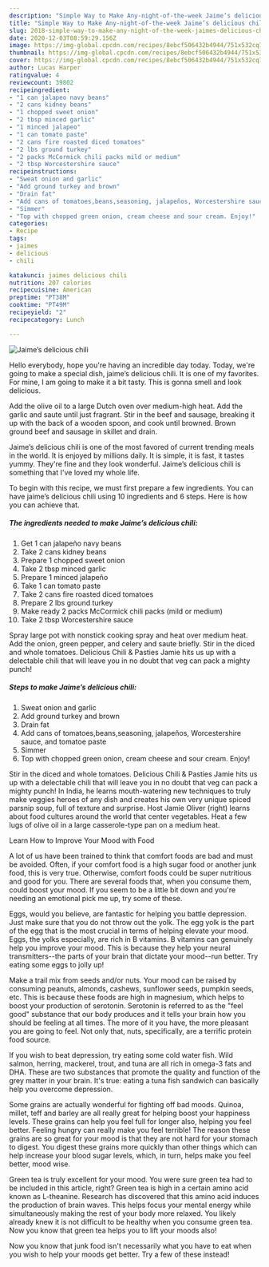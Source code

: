 ```yaml
---
description: "Simple Way to Make Any-night-of-the-week Jaime’s delicious chili"
title: "Simple Way to Make Any-night-of-the-week Jaime’s delicious chili"
slug: 2018-simple-way-to-make-any-night-of-the-week-jaimes-delicious-chili
date: 2020-12-03T08:59:29.156Z
image: https://img-global.cpcdn.com/recipes/8ebcf506432b4944/751x532cq70/jaimes-delicious-chili-recipe-main-photo.jpg
thumbnail: https://img-global.cpcdn.com/recipes/8ebcf506432b4944/751x532cq70/jaimes-delicious-chili-recipe-main-photo.jpg
cover: https://img-global.cpcdn.com/recipes/8ebcf506432b4944/751x532cq70/jaimes-delicious-chili-recipe-main-photo.jpg
author: Lucas Harper
ratingvalue: 4
reviewcount: 39802
recipeingredient:
- "1 can jalapeo navy beans"
- "2 cans kidney beans"
- "1 chopped sweet onion"
- "2 tbsp minced garlic"
- "1 minced jalapeo"
- "1 can tomato paste"
- "2 cans fire roasted diced tomatoes"
- "2 lbs ground turkey"
- "2 packs McCormick chili packs mild or medium"
- "2 tbsp Worcestershire sauce"
recipeinstructions:
- "Sweat onion and garlic"
- "Add ground turkey and brown"
- "Drain fat"
- "Add cans of tomatoes,beans,seasoning, jalapeños, Worcestershire sauce, and tomatoe paste"
- "Simmer"
- "Top with chopped green onion, cream cheese and sour cream. Enjoy!"
categories:
- Recipe
tags:
- jaimes
- delicious
- chili

katakunci: jaimes delicious chili 
nutrition: 207 calories
recipecuisine: American
preptime: "PT38M"
cooktime: "PT49M"
recipeyield: "2"
recipecategory: Lunch

---
```



![Jaime’s delicious chili](https://img-global.cpcdn.com/recipes/8ebcf506432b4944/751x532cq70/jaimes-delicious-chili-recipe-main-photo.jpg)

Hello everybody, hope you're having an incredible day today. Today, we're going to make a special dish, jaime’s delicious chili. It is one of my favorites. For mine, I am going to make it a bit tasty. This is gonna smell and look delicious.

Add the olive oil to a large Dutch oven over medium-high heat. Add the garlic and saute until just fragrant. Stir in the beef and sausage, breaking it up with the back of a wooden spoon, and cook until browned. Brown ground beef and sausage in skillet and drain.

Jaime’s delicious chili is one of the most favored of current trending meals in the world. It is enjoyed by millions daily. It is simple, it is fast, it tastes yummy. They're fine and they look wonderful. Jaime’s delicious chili is something that I've loved my whole life.


To begin with this recipe, we must first prepare a few ingredients. You can have jaime’s delicious chili using 10 ingredients and 6 steps. Here is how you can achieve that.

<!--inarticleads1-->

##### The ingredients needed to make Jaime’s delicious chili:

1. Get 1 can jalapeño navy beans
1. Take 2 cans kidney beans
1. Prepare 1 chopped sweet onion
1. Take 2 tbsp minced garlic
1. Prepare 1 minced jalapeño
1. Take 1 can tomato paste
1. Take 2 cans fire roasted diced tomatoes
1. Prepare 2 lbs ground turkey
1. Make ready 2 packs McCormick chili packs (mild or medium)
1. Take 2 tbsp Worcestershire sauce


Spray large pot with nonstick cooking spray and heat over medium heat. Add the onion, green pepper, and celery and saute briefly. Stir in the diced and whole tomatoes. Delicious Chili &amp; Pasties Jamie hits us up with a delectable chili that will leave you in no doubt that veg can pack a mighty punch! 

<!--inarticleads2-->

##### Steps to make Jaime’s delicious chili:

1. Sweat onion and garlic
1. Add ground turkey and brown
1. Drain fat
1. Add cans of tomatoes,beans,seasoning, jalapeños, Worcestershire sauce, and tomatoe paste
1. Simmer
1. Top with chopped green onion, cream cheese and sour cream. Enjoy!


Stir in the diced and whole tomatoes. Delicious Chili &amp; Pasties Jamie hits us up with a delectable chili that will leave you in no doubt that veg can pack a mighty punch! In India, he learns mouth-watering new techniques to truly make veggies heroes of any dish and creates his own very unique spiced parsnip soup, full of texture and surprise. Host Jamie Oliver (right) learns about food cultures around the world that center vegetables. Heat a few lugs of olive oil in a large casserole-type pan on a medium heat. 

Learn How to Improve Your Mood with Food


A lot of us have been trained to think that comfort foods are bad and must be avoided. Often, if your comfort food is a high sugar food or another junk food, this is very true. Otherwise, comfort foods could be super nutritious and good for you. There are several foods that, when you consume them, could boost your mood. If you seem to be a little bit down and you're needing an emotional pick me up, try some of these.

Eggs, would you believe, are fantastic for helping you battle depression. Just make sure that you do not throw out the yolk. The egg yolk is the part of the egg that is the most crucial in terms of helping elevate your mood. Eggs, the yolks especially, are rich in B vitamins. B vitamins can genuinely help you improve your mood. This is because they help your neural transmitters--the parts of your brain that dictate your mood--run better. Try eating some eggs to jolly up!

Make a trail mix from seeds and/or nuts. Your mood can be raised by consuming peanuts, almonds, cashews, sunflower seeds, pumpkin seeds, etc. This is because these foods are high in magnesium, which helps to boost your production of serotonin. Serotonin is referred to as the "feel good" substance that our body produces and it tells your brain how you should be feeling at all times. The more of it you have, the more pleasant you are going to feel. Not only that, nuts, specifically, are a terrific protein food source.

If you wish to beat depression, try eating some cold water fish. Wild salmon, herring, mackerel, trout, and tuna are all rich in omega-3 fats and DHA. These are two substances that promote the quality and function of the grey matter in your brain. It's true: eating a tuna fish sandwich can basically help you overcome depression. 

Some grains are actually wonderful for fighting off bad moods. Quinoa, millet, teff and barley are all really great for helping boost your happiness levels. These grains can help you feel full for longer also, helping you feel better. Feeling hungry can really make you feel terrible! The reason these grains are so great for your mood is that they are not hard for your stomach to digest. You digest these grains more quickly than other things which can help increase your blood sugar levels, which, in turn, helps make you feel better, mood wise.

Green tea is truly excellent for your mood. You were sure green tea had to be included in this article, right? Green tea is high in a certain amino acid known as L-theanine. Research has discovered that this amino acid induces the production of brain waves. This helps focus your mental energy while simultaneously making the rest of your body more relaxed. You likely already knew it is not difficult to be healthy when you consume green tea. Now you know that green tea helps you to lift your moods also!

Now you know that junk food isn't necessarily what you have to eat when you wish to help your moods get better. Try a few of these instead!


